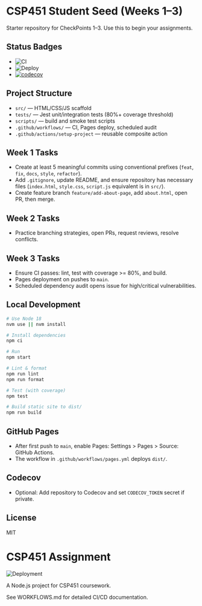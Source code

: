 # CSP451 Student Seed (Weeks 1–3)

Starter repository for CheckPoints 1–3. Use this to begin your assignments.

## Status Badges

- ![CI](https://github.com/ababamahmoudi/CSP451-Checkpoint3-AliBabamahmoudi-/actions/workflows/ci.yml/badge.svg)
- ![Deploy](https://github.com/ababamahmoudi/CSP451-Checkpoint3-AliBabamahmoudi-/actions/workflows/deploy.yml/badge.svg)
- [![codecov](https://codecov.io/gh/ababamahmoudi/CSP451-Checkpoint3-AliBabamahmoudi-/branch/main/graph/badge.svg)](https://codecov.io/gh/ababamahmoudi/CSP451-Checkpoint3-AliBabamahmoudi-)




## Project Structure

- `src/` — HTML/CSS/JS scaffold
- `tests/` — Jest unit/integration tests (80%+ coverage threshold)
- `scripts/` — build and smoke test scripts
- `.github/workflows/` — CI, Pages deploy, scheduled audit
- `.github/actions/setup-project` — reusable composite action

## Week 1 Tasks

- Create at least 5 meaningful commits using conventional prefixes (`feat`, `fix`, `docs`, `style`, `refactor`).
- Add `.gitignore`, update README, and ensure repository has necessary files (`index.html`, `style.css`, `script.js` equivalent is in `src/`).
- Create feature branch `feature/add-about-page`, add `about.html`, open PR, then merge.

## Week 2 Tasks

- Practice branching strategies, open PRs, request reviews, resolve conflicts.

## Week 3 Tasks

- Ensure CI passes: lint, test with coverage >= 80%, and build.
- Pages deployment on pushes to `main`.
- Scheduled dependency audit opens issue for high/critical vulnerabilities.

## Local Development

```bash
# Use Node 18
nvm use || nvm install

# Install dependencies
npm ci

# Run
npm start

# Lint & format
npm run lint
npm run format

# Test (with coverage)
npm test

# Build static site to dist/
npm run build
```

## GitHub Pages

- After first push to `main`, enable Pages: Settings > Pages > Source: GitHub Actions.
- The workflow in `.github/workflows/pages.yml` deploys `dist/`.

## Codecov

- Optional: Add repository to Codecov and set `CODECOV_TOKEN` secret if private.

## License

MIT

# CSP451 Assignment

![Deployment](https://github.com/ababamahmoudi/CSP451-Checkpoint3-AliBabamahmoudi/actions/workflows/deploy.yml/badge.svg)

A Node.js project for CSP451 coursework.

See WORKFLOWS.md for detailed CI/CD documentation.
